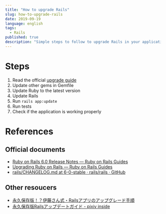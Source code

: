 ```yaml
---
title: "How to upgrade Rails"
slug: how-to-upgrade-rails
date: 2019-09-19
language: english
tags:
  - Rails
published: true
description: "Simple steps to follow to upgrade Rails in your application."
---
```

# Steps
1. Read the official [upgrade guide](https://edgeguides.rubyonrails.org/upgrading_ruby_on_rails.html)
2. Update other gems in Gemfile
3. Update Ruby to the latest version
4. Update Rails 
5. Run `rails app:update`
6. Run tests
7. Check if the application is working properly

# References 
## Official documents
- [Ruby on Rails 6.0 Release Notes — Ruby on Rails Guides](https://edgeguides.rubyonrails.org/6_0_release_notes.html)
- [Upgrading Ruby on Rails — Ruby on Rails Guides](https://edgeguides.rubyonrails.org/upgrading_ruby_on_rails.html)
- [rails/CHANGELOG.md at 6-0-stable · rails/rails · GitHub](https://github.com/rails/rails/blob/6-0-stable/railties/CHANGELOG.md)

## Other resoucers
- [永久保存版！？伊藤さん式・Railsアプリのアップグレード手順](https://qiita.com/jnchito/items/0ee47108972a0e302caf)
- [永久保存版Railsアップデートガイド - pixiv inside](https://inside.pixiv.blog/sue445/4751)
